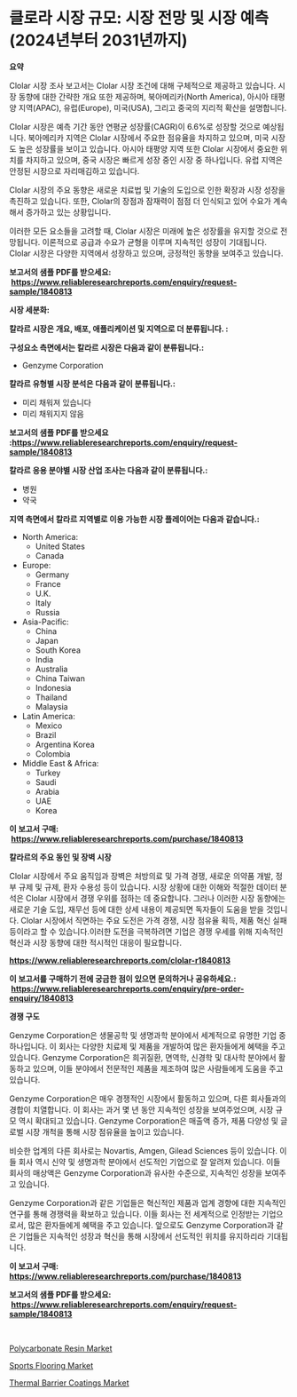 <p><h1>클로라 시장 규모: 시장 전망 및 시장 예측 (2024년부터 2031년까지)</h1></p><p><strong>요약</strong></p>
<p><p>Clolar 시장 조사 보고서는 Clolar 시장 조건에 대해 구체적으로 제공하고 있습니다. 시장 동향에 대한 간략한 개요 또한 제공하며, 북아메리카(North America), 아시아 태평양 지역(APAC), 유럽(Europe), 미국(USA), 그리고 중국의 지리적 확산을 설명합니다.</p><p>Clolar 시장은 예측 기간 동안 연평균 성장률(CAGR)이 6.6%로 성장할 것으로 예상됩니다. 북아메리카 지역은 Clolar 시장에서 주요한 점유율을 차지하고 있으며, 미국 시장도 높은 성장률을 보이고 있습니다. 아시아 태평양 지역 또한 Clolar 시장에서 중요한 위치를 차지하고 있으며, 중국 시장은 빠르게 성장 중인 시장 중 하나입니다. 유럽 지역은 안정된 시장으로 자리매김하고 있습니다.</p><p>Clolar 시장의 주요 동향은 새로운 치료법 및 기술의 도입으로 인한 확장과 시장 성장을 촉진하고 있습니다. 또한, Clolar의 장점과 잠재력이 점점 더 인식되고 있어 수요가 계속해서 증가하고 있는 상황입니다.</p><p>이러한 모든 요소들을 고려할 때, Clolar 시장은 미래에 높은 성장률을 유지할 것으로 전망됩니다. 이론적으로 공급과 수요가 균형을 이루며 지속적인 성장이 기대됩니다. Clolar 시장은 다양한 지역에서 성장하고 있으며, 긍정적인 동향을 보여주고 있습니다.</p></p>
<p><strong>보고서의 샘플 PDF를 받으세요: &nbsp;<a href="https://www.reliableresearchreports.com/enquiry/request-sample/1840813">https://www.reliableresearchreports.com/enquiry/request-sample/1840813</a></strong></p>
<p><strong>시장 세분화:</strong></p>
<p><strong> 칼라르 시장은 개요, 배포, 애플리케이션 및 지역으로 더 분류됩니다. :</strong></p>
<p><strong>구성요소 측면에서는 칼라르 시장은 다음과 같이 분류됩니다.:</strong></p>
<p><ul><li>Genzyme Corporation</li></ul></p>
<p><strong> 칼라르 유형별 시장 분석은 다음과 같이 분류됩니다.:</strong></p>
<p><ul><li>미리 채워져 있습니다</li><li>미리 채워지지 않음</li></ul></p>
<p><strong>보고서의 샘플 PDF를 받으세요 :<a href="https://www.reliableresearchreports.com/enquiry/request-sample/1840813">https://www.reliableresearchreports.com/enquiry/request-sample/1840813</a></strong></p>
<p><strong> 칼라르 응용 분야별 시장 산업 조사는 다음과 같이 분류됩니다.:</strong></p>
<p><ul><li>병원</li><li>약국</li></ul></p>
<p><strong>지역 측면에서 칼라르 지역별로 이용 가능한 시장 플레이어는 다음과 같습니다.:</strong></p>
<p><ul>
    <li>
        North America:
        <ul>
            <li>United States</li>
            <li>Canada</li>
        </ul>
    </li>
    <li>
        Europe:
        <ul>
            <li>Germany</li>
            <li>France</li>
            <li>U.K.</li>
            <li>Italy</li>
            <li>Russia</li>
        </ul>
    </li>
    <li>
        Asia-Pacific:
        <ul>
            <li>China</li>
            <li>Japan</li>
            <li>South Korea</li>
            <li>India</li>
            <li>Australia</li>
            <li>China Taiwan</li>
            <li>Indonesia</li>
            <li>Thailand</li>
            <li>Malaysia</li>
        </ul>
    </li>
    <li>
        Latin America:
        <ul>
            <li>Mexico</li>
            <li>Brazil</li>
            <li>Argentina Korea</li>
            <li>Colombia</li>
        </ul>
    </li>
    <li>
        Middle East & Africa:
        <ul>
            <li>Turkey</li>
            <li>Saudi</li>
            <li>Arabia</li>
            <li>UAE</li>
            <li>Korea</li>
        </ul>
    </li>
    </ul></p>
<p><strong>이 보고서 구매: &nbsp;<a href="https://www.reliableresearchreports.com/purchase/1840813">https://www.reliableresearchreports.com/purchase/1840813</a></strong></p>
<p><strong>칼라르의 주요 동인 및 장벽 시장</strong></p>
<p><p>Clolar 시장에서 주요 움직임과 장벽은 처방의료 및 가격 경쟁, 새로운 의약품 개발, 정부 규제 및 규제, 환자 수용성 등이 있습니다. 시장 상황에 대한 이해와 적절한 데이터 분석은 Clolar 시장에서 경쟁 우위를 점하는 데 중요합니다. 그러나 이러한 시장 동향에는 새로운 기술 도입, 재무선 등에 대한 상세 내용이 제공되면 독자들이 도움을 받을 것입니다. Clolar 시장에서 직면하는 주요 도전은 가격 경쟁, 시장 점유율 획득, 제품 혁신 실패 등이라고 할 수 있습니다.이러한 도전을 극복하려면 기업은 경쟁 우세를 위해 지속적인 혁신과 시장 동향에 대한 적시적인 대응이 필요합니다.</p></p>
<p><strong><a href="https://www.reliableresearchreports.com/clolar-r1840813">https://www.reliableresearchreports.com/clolar-r1840813</a></strong></p>
<p><strong>이 보고서를 구매하기 전에 궁금한 점이 있으면 문의하거나 공유하세요.: &nbsp;<a href="https://www.reliableresearchreports.com/enquiry/pre-order-enquiry/1840813">https://www.reliableresearchreports.com/enquiry/pre-order-enquiry/1840813</a></strong></p>
<p><strong>경쟁 구도</strong></p>
<p><p>Genzyme Corporation은 생물공학 및 생명과학 분야에서 세계적으로 유명한 기업 중 하나입니다. 이 회사는 다양한 치료제 및 제품을 개발하여 많은 환자들에게 혜택을 주고 있습니다. Genzyme Corporation은 희귀질환, 면역학, 신경학 및 대사학 분야에서 활동하고 있으며, 이들 분야에서 전문적인 제품을 제조하여 많은 사람들에게 도움을 주고 있습니다.</p><p>Genzyme Corporation은 매우 경쟁적인 시장에서 활동하고 있으며, 다른 회사들과의 경합이 치열합니다. 이 회사는 과거 몇 년 동안 지속적인 성장을 보여주었으며, 시장 규모 역시 확대되고 있습니다. Genzyme Corporation은 매출액 증가, 제품 다양성 및 글로벌 시장 개척을 통해 시장 점유율을 높이고 있습니다.</p><p>비슷한 업계의 다른 회사로는 Novartis, Amgen, Gilead Sciences 등이 있습니다. 이들 회사 역시 신약 및 생명과학 분야에서 선도적인 기업으로 잘 알려져 있습니다. 이들 회사의 매상액은 Genzyme Corporation과 유사한 수준으로, 지속적인 성장을 보여주고 있습니다.</p><p>Genzyme Corporation과 같은 기업들은 혁신적인 제품과 업계 경향에 대한 지속적인 연구를 통해 경쟁력을 확보하고 있습니다. 이들 회사는 전 세계적으로 인정받는 기업으로서, 많은 환자들에게 혜택을 주고 있습니다. 앞으로도 Genzyme Corporation과 같은 기업들은 지속적인 성장과 혁신을 통해 시장에서 선도적인 위치를 유지하리라 기대됩니다.</p></p>
<p><strong>이 보고서 구매: &nbsp; <a href="https://www.reliableresearchreports.com/purchase/1840813">https://www.reliableresearchreports.com/purchase/1840813</a></strong></p>
<p><strong>보고서의 샘플 PDF를 받으세요: &nbsp;<a href="https://www.reliableresearchreports.com/enquiry/request-sample/1840813">https://www.reliableresearchreports.com/enquiry/request-sample/1840813</a></strong><strong></strong></p>
<p>&nbsp;</p>
<p><p><a href="https://issuu.com/reportprime-2/docs/polycarbonate-resin-market-size-2030.pptx">Polycarbonate Resin Market</a></p><p><a href="https://issuu.com/reportprime-2/docs/sports-flooring-market-size-2030.pptx">Sports Flooring Market</a></p><p><a href="https://issuu.com/reportprime-2/docs/thermal-barrier-coatings-market-size-2030.pptx">Thermal Barrier Coatings Market</a></p></p>